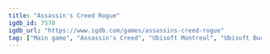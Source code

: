 ```yaml
---
title: "Assassin's Creed Rogue"
igdb_id: 7570
igdb_url: "https://www.igdb.com/games/assassins-creed-rogue"
tag: ["Main game", "Assassin's Creed", "Ubisoft Montreal", "Ubisoft Bucharest", "Ubisoft Singapore", "Ubisoft Sofia", "Ubisoft Milan", "Ubisoft Kyiv", "Ubisoft Chengdu", "Ubisoft Québec", "Role-playing (RPG)", "Adventure", "Single player", "Multiplayer", "Third person", "Action", "Fantasy", "Historical", "Stealth", "Open world"]
---
```

